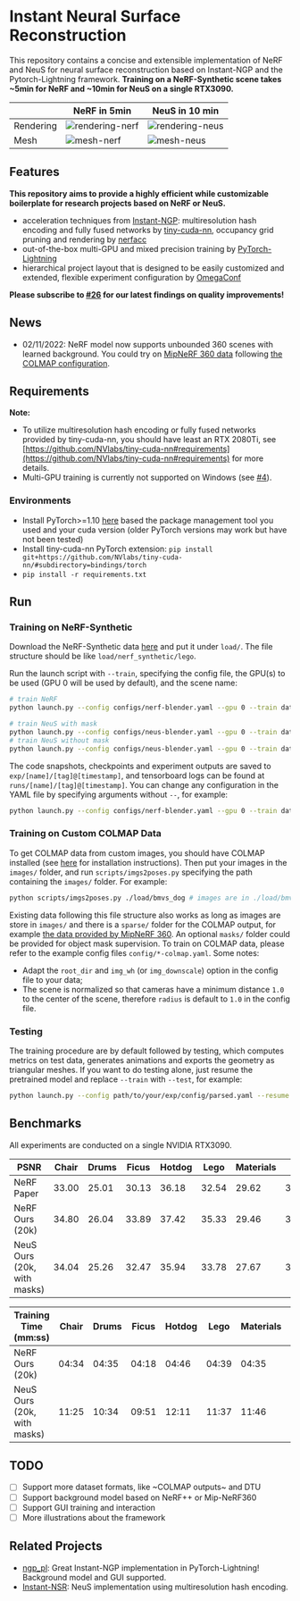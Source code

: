 # Instant Neural Surface Reconstruction

This repository contains a concise and extensible implementation of NeRF and NeuS for neural surface reconstruction based on Instant-NGP and the Pytorch-Lightning framework. **Training on a NeRF-Synthetic scene takes ~5min for NeRF and ~10min for NeuS on a single RTX3090.**

||NeRF in 5min|NeuS in 10 min|
|---|---|---|
|Rendering|![rendering-nerf](https://user-images.githubusercontent.com/19284678/199078178-b719676b-7e60-47f1-813b-c0b533f5480d.png)|![rendering-neus](https://user-images.githubusercontent.com/19284678/199078300-ebcf249d-b05e-431f-b035-da354705d8db.png)|
|Mesh|![mesh-nerf](https://user-images.githubusercontent.com/19284678/199078661-b5cd569a-c22b-4220-9c11-d5fd13a52fb8.png)|![mesh-neus](https://user-images.githubusercontent.com/19284678/199078481-164e36a6-6d55-45cc-aaf3-795a114e4a38.png)|


## Features
**This repository aims to provide a highly efficient while customizable boilerplate for research projects based on NeRF or NeuS.**

- acceleration techniques from [Instant-NGP](https://github.com/NVlabs/instant-ngp): multiresolution hash encoding and fully fused networks by [tiny-cuda-nn](https://github.com/NVlabs/tiny-cuda-nn), occupancy grid pruning and rendering by [nerfacc](https://github.com/KAIR-BAIR/nerfacc)
- out-of-the-box multi-GPU and mixed precision training by [PyTorch-Lightning](https://github.com/Lightning-AI/lightning)
- hierarchical project layout that is designed to be easily customized and extended, flexible experiment configuration by [OmegaConf](https://github.com/omry/omegaconf)

**Please subscribe to [#26](https://github.com/bennyguo/instant-nsr-pl/issues/26) for our latest findings on quality improvements!**

## News
- 02/11/2022: NeRF model now supports unbounded 360 scenes with learned background. You could try on [MipNeRF 360 data](http://storage.googleapis.com/gresearch/refraw360/360_v2.zip) following [the COLMAP configuration](https://github.com/bennyguo/instant-nsr-pl#training-on-custom-colmap-data).

## Requirements
**Note:**
- To utilize multiresolution hash encoding or fully fused networks provided by tiny-cuda-nn, you should have least an RTX 2080Ti, see [https://github.com/NVlabs/tiny-cuda-nn#requirements](https://github.com/NVlabs/tiny-cuda-nn#requirements) for more details.
- Multi-GPU training is currently not supported on Windows (see [#4](https://github.com/bennyguo/instant-nsr-pl/issues/4)).
### Environments
- Install PyTorch>=1.10 [here](https://pytorch.org/get-started/locally/) based the package management tool you used and your cuda version (older PyTorch versions may work but have not been tested)
- Install tiny-cuda-nn PyTorch extension: `pip install git+https://github.com/NVlabs/tiny-cuda-nn/#subdirectory=bindings/torch`
- `pip install -r requirements.txt`


## Run
### Training on NeRF-Synthetic
Download the NeRF-Synthetic data [here](https://drive.google.com/drive/folders/128yBriW1IG_3NJ5Rp7APSTZsJqdJdfc1) and put it under `load/`. The file structure should be like `load/nerf_synthetic/lego`.

Run the launch script with `--train`, specifying the config file, the GPU(s) to be used (GPU 0 will be used by default), and the scene name:
```bash
# train NeRF
python launch.py --config configs/nerf-blender.yaml --gpu 0 --train dataset.scene=lego tag=example

# train NeuS with mask
python launch.py --config configs/neus-blender.yaml --gpu 0 --train dataset.scene=lego tag=example
# train NeuS without mask
python launch.py --config configs/neus-blender.yaml --gpu 0 --train dataset.scene=lego tag=example system.loss.lambda_mask=0.0
```
The code snapshots, checkpoints and experiment outputs are saved to `exp/[name]/[tag]@[timestamp]`, and tensorboard logs can be found at `runs/[name]/[tag]@[timestamp]`. You can change any configuration in the YAML file by specifying arguments without `--`, for example:
```bash
python launch.py --config configs/nerf-blender.yaml --gpu 0 --train dataset.scene=lego tag=iter50k seed=0 trainer.max_steps=50000
```
### Training on Custom COLMAP Data
To get COLMAP data from custom images, you should have COLMAP installed (see [here](https://colmap.github.io/install.html) for installation instructions). Then put your images in the `images/` folder, and run `scripts/imgs2poses.py` specifying the path containing the `images/` folder. For example:
```bash
python scripts/imgs2poses.py ./load/bmvs_dog # images are in ./load/bmvs_dog/images
```
Existing data following this file structure also works as long as images are store in `images/` and there is a `sparse/` folder for the COLMAP output, for example [the data provided by MipNeRF 360](http://storage.googleapis.com/gresearch/refraw360/360_v2.zip). An optional `masks/` folder could be provided for object mask supervision. To train on COLMAP data, please refer to the example config files `config/*-colmap.yaml`. Some notes:
- Adapt the `root_dir` and `img_wh` (or `img_downscale`) option in the config file to your data;
- The scene is normalized so that cameras have a minimum distance `1.0` to the center of the scene, therefore `radius` is default to `1.0` in the config file.

### Testing
The training procedure are by default followed by testing, which computes metrics on test data, generates animations and exports the geometry as triangular meshes. If you want to do testing alone, just resume the pretrained model and replace `--train` with `--test`, for example:
```bash
python launch.py --config path/to/your/exp/config/parsed.yaml --resume path/to/your/exp/ckpt/epoch=0-step=20000.ckpt --gpu 0 --test
```


## Benchmarks
All experiments are conducted on a single NVIDIA RTX3090.

|PSNR|Chair|Drums|Ficus|Hotdog|Lego|Materials|Mic|Ship|Avg.|
|---|---|---|---|---|---|---|---|---|---|
|NeRF Paper|33.00|25.01|30.13|36.18|32.54|29.62|32.91|28.65|31.01|
|NeRF Ours (20k)|34.80|26.04|33.89|37.42|35.33|29.46|35.22|31.17|32.92|
|NeuS Ours (20k, with masks)|34.04|25.26|32.47|35.94|33.78|27.67|33.43|29.50|31.51|

|Training Time (mm:ss)|Chair|Drums|Ficus|Hotdog|Lego|Materials|Mic|Ship|Avg.|
|---|---|---|---|---|---|---|---|---|---|
|NeRF Ours (20k)|04:34|04:35|04:18|04:46|04:39|04:35|04:26|05:41|04:42|
|NeuS Ours (20k, with masks)|11:25|10:34|09:51|12:11|11:37|11:46|09:59|16:25|11:44|


## TODO
- [ ] Support more dataset formats, like ~COLMAP outputs~ and DTU
- [ ] Support background model based on NeRF++ or Mip-NeRF360
- [ ] Support GUI training and interaction
- [ ] More illustrations about the framework

## Related Projects
- [ngp_pl](https://github.com/kwea123/ngp_pl): Great Instant-NGP implementation in PyTorch-Lightning! Background model and GUI supported.
- [Instant-NSR](https://github.com/zhaofuq/Instant-NSR): NeuS implementation using multiresolution hash encoding.

